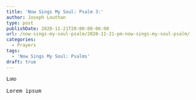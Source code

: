```yaml
---
title: 'Now Sings My Soul: Psalm 3:'
author: Joseph Louthan
type: post
publishDate: 2020-11-21T20:00:00-06:00
url: /now-sings-my-soul-psalm/2020-11-21-pm-now-sings-my-soul-psalm/
categories:
  - Prayers
tags:
  - 'Now Sings My Soul: Psalms'
draft: true
---
```


<pre>
<div style="font-variant: small-caps;">Lord</div>
Lorem ipsum
</pre>
